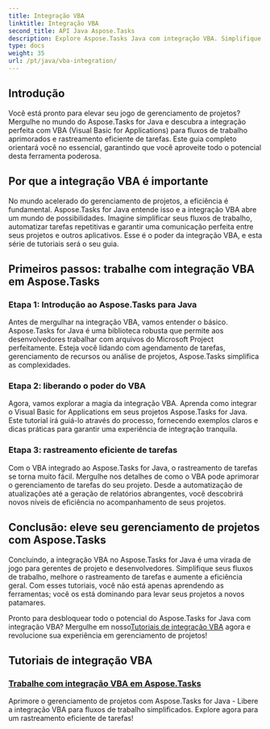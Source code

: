 ```yaml
---
title: Integração VBA
linktitle: Integração VBA
second_title: API Java Aspose.Tasks
description: Explore Aspose.Tasks Java com integração VBA. Simplifique os fluxos de trabalho do projeto e melhore o rastreamento de tarefas. Explore tutoriais abrangentes para integração VBA perfeita!
type: docs
weight: 35
url: /pt/java/vba-integration/
---
```


## Introdução

Você está pronto para elevar seu jogo de gerenciamento de projetos? Mergulhe no mundo do Aspose.Tasks for Java e descubra a integração perfeita com VBA (Visual Basic for Applications) para fluxos de trabalho aprimorados e rastreamento eficiente de tarefas. Este guia completo orientará você no essencial, garantindo que você aproveite todo o potencial desta ferramenta poderosa.

## Por que a integração VBA é importante

No mundo acelerado do gerenciamento de projetos, a eficiência é fundamental. Aspose.Tasks for Java entende isso e a integração VBA abre um mundo de possibilidades. Imagine simplificar seus fluxos de trabalho, automatizar tarefas repetitivas e garantir uma comunicação perfeita entre seus projetos e outros aplicativos. Esse é o poder da integração VBA, e esta série de tutoriais será o seu guia.

## Primeiros passos: trabalhe com integração VBA em Aspose.Tasks

### Etapa 1: Introdução ao Aspose.Tasks para Java

Antes de mergulhar na integração VBA, vamos entender o básico. Aspose.Tasks for Java é uma biblioteca robusta que permite aos desenvolvedores trabalhar com arquivos do Microsoft Project perfeitamente. Esteja você lidando com agendamento de tarefas, gerenciamento de recursos ou análise de projetos, Aspose.Tasks simplifica as complexidades.

### Etapa 2: liberando o poder do VBA

Agora, vamos explorar a magia da integração VBA. Aprenda como integrar o Visual Basic for Applications em seus projetos Aspose.Tasks for Java. Este tutorial irá guiá-lo através do processo, fornecendo exemplos claros e dicas práticas para garantir uma experiência de integração tranquila.

### Etapa 3: rastreamento eficiente de tarefas

Com o VBA integrado ao Aspose.Tasks for Java, o rastreamento de tarefas se torna muito fácil. Mergulhe nos detalhes de como o VBA pode aprimorar o gerenciamento de tarefas do seu projeto. Desde a automatização de atualizações até a geração de relatórios abrangentes, você descobrirá novos níveis de eficiência no acompanhamento de seus projetos.

## Conclusão: eleve seu gerenciamento de projetos com Aspose.Tasks

Concluindo, a integração VBA no Aspose.Tasks for Java é uma virada de jogo para gerentes de projeto e desenvolvedores. Simplifique seus fluxos de trabalho, melhore o rastreamento de tarefas e aumente a eficiência geral. Com esses tutoriais, você não está apenas aprendendo as ferramentas; você os está dominando para levar seus projetos a novos patamares.

 Pronto para desbloquear todo o potencial do Aspose.Tasks for Java com integração VBA? Mergulhe em nosso[Tutoriais de integração VBA](./work-with-vba/) agora e revolucione sua experiência em gerenciamento de projetos!
## Tutoriais de integração VBA
### [Trabalhe com integração VBA em Aspose.Tasks](./work-with-vba/)
Aprimore o gerenciamento de projetos com Aspose.Tasks for Java - Libere a integração VBA para fluxos de trabalho simplificados. Explore agora para um rastreamento eficiente de tarefas!